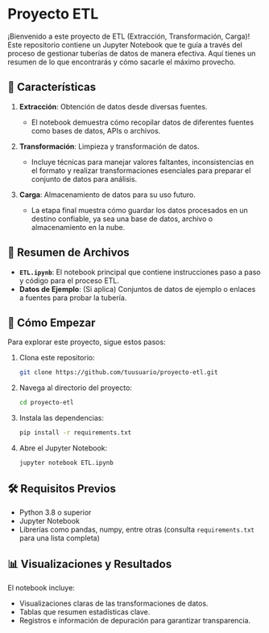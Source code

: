 # Proyecto ETL

¡Bienvenido a este proyecto de ETL (Extracción, Transformación, Carga)! Este repositorio contiene un Jupyter Notebook que te guía a través del proceso de gestionar tuberías de datos de manera efectiva. Aquí tienes un resumen de lo que encontrarás y cómo sacarle el máximo provecho.

## 🌟 Características

1. **Extracción**: Obtención de datos desde diversas fuentes.
   - El notebook demuestra cómo recopilar datos de diferentes fuentes como bases de datos, APIs o archivos.

2. **Transformación**: Limpieza y transformación de datos.
   - Incluye técnicas para manejar valores faltantes, inconsistencias en el formato y realizar transformaciones esenciales para preparar el conjunto de datos para análisis.

3. **Carga**: Almacenamiento de datos para su uso futuro.
   - La etapa final muestra cómo guardar los datos procesados en un destino confiable, ya sea una base de datos, archivo o almacenamiento en la nube.

## 📂 Resumen de Archivos

- **`ETL.ipynb`**: El notebook principal que contiene instrucciones paso a paso y código para el proceso ETL.
- **Datos de Ejemplo**: (Si aplica) Conjuntos de datos de ejemplo o enlaces a fuentes para probar la tubería.

## 🚀 Cómo Empezar

Para explorar este proyecto, sigue estos pasos:

1. Clona este repositorio:
   ```bash
   git clone https://github.com/tuusuario/proyecto-etl.git
   ```

2. Navega al directorio del proyecto:
   ```bash
   cd proyecto-etl
   ```

3. Instala las dependencias:
   ```bash
   pip install -r requirements.txt
   ```

4. Abre el Jupyter Notebook:
   ```bash
   jupyter notebook ETL.ipynb
   ```

## 🛠️ Requisitos Previos

- Python 3.8 o superior
- Jupyter Notebook
- Librerías como pandas, numpy, entre otras (consulta `requirements.txt` para una lista completa)

## 📊 Visualizaciones y Resultados

El notebook incluye:
- Visualizaciones claras de las transformaciones de datos.
- Tablas que resumen estadísticas clave.
- Registros e información de depuración para garantizar transparencia.

